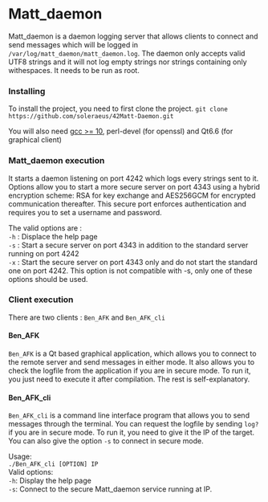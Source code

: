 # Matt_daemon
Matt_daemon is a daemon logging server that allows clients to connect and send messages which will be logged in `/var/log/matt_daemon/matt_daemon.log`. The daemon only accepts valid UTF8 strings and it will not log empty strings nor strings containing only withespaces. It needs to be run as root.

### Installing

To install the project, you need to first clone the project.
```git clone https://github.com/soleraeus/42Matt-Daemon.git```

You will also need [gcc >= 10](https://gcc.gnu.org), perl-devel (for openssl) and Qt6.6 (for graphical client)

### Matt_daemon execution

It starts a daemon listening on port 4242 which logs every strings sent to it. Options allow you to start a more secure server on port 4343 using a hybrid encryption scheme: RSA for key exchange and AES256GCM for encrypted communication thereafter. This secure port enforces authentication and requires you to set a username and password.

The valid options are :<br>
 `-h` : Displace the help page<br>
 `-s` : Start a secure server on port 4343 in addition to the standard server running on port 4242<br>
 `-x` : Start the secure server on port 4343 only and do not start the standard one on port 4242. This option is not compatible with -s, only one of these options should be used.<br>

### Client execution

There are two clients : `Ben_AFK` and `Ben_AFK_cli`

#### Ben_AFK

`Ben_AFK` is a Qt based graphical application, which allows you to connect to the remote server and send messages in either mode.
It also allows you to check the logfile from the application if you are in secure mode.
To run it, you just need to execute it after compilation. The rest is self-explanatory.

#### Ben_AFK_cli

`Ben_AFK_cli` is a command line interface program that allows you to send messages through the terminal. 
You can request the logfile by sending `log?` if you are in secure mode.
To run it, you need to give it the IP of the target. You can also give the option `-s` to connect in secure mode.

Usage: <br>
`./Ben_AFK_cli [OPTION] IP`<br>
Valid options:<br>
  `-h`: Display the help page<br>
  `-s`: Connect to the secure Matt_daemon service running at IP.<br>


